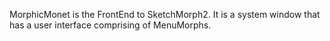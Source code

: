 MorphicMonet is the FrontEnd to SketchMorph2. It is a system window that has a user interface comprising of MenuMorphs.
